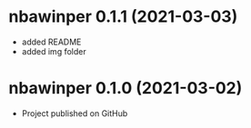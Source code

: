 # nbawinper 0.1.1 (2021-03-03)

* added README
* added img folder

# nbawinper 0.1.0 (2021-03-02)

* Project published on GitHub
